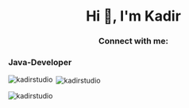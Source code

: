 <h1 align="center">Hi 👋, I'm Kadir</h1>
<h3 align="center">Connect with me:</h3>

<h3 align="left">Java-Developer</h3>
<p align="left">
</p>

<p><img align="left" src="https://github-readme-stats.vercel.app/api/top-langs?username=kadirstudio&show_icons=true&locale=en&layout=compact" alt="kadirstudio" /></p>

<p>&nbsp;<img align="center" src="https://github-readme-stats.vercel.app/api?username=kadirstudio&show_icons=true&locale=en" alt="kadirstudio" /></p>

<p><img align="center" src="https://github-readme-streak-stats.herokuapp.com/?user=kadirstudio&" alt="kadirstudio" /></p>
